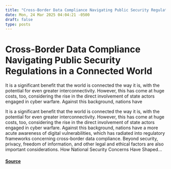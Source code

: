 ```yaml
---
title: "Cross-Border Data Compliance Navigating Public Security Regulations in a Connected World"
date: Mon, 24 Mar 2025 04:04:21 -0500
draft: false
type: posts
---
```

# Cross-Border Data Compliance Navigating Public Security Regulations in a Connected World





 It is a significant benefit that the world is connected the way it is, with the potential for even greater interconnectivity. However, this has come at huge costs, too, considering the rise in the direct involvement of state actors engaged in cyber warfare. Against this background, nations have

It is a significant benefit that the world is connected the way it is, with the potential for even greater interconnectivity. However, this has come at huge costs, too, considering the rise in the direct involvement of state actors engaged in cyber warfare. Against this background, nations have a more acute awareness of digital vulnerabilities, which has radiated into regulatory frameworks concerning cross-border data compliance. Beyond security, privacy, freedom of information, and other legal and ethical factors are also important considerations. How National Security Concerns Have Shaped...

#### [Source](https://www.tripwire.com/state-of-security/cross-border-data-compliance-navigating-public-security-regulations-connected)

